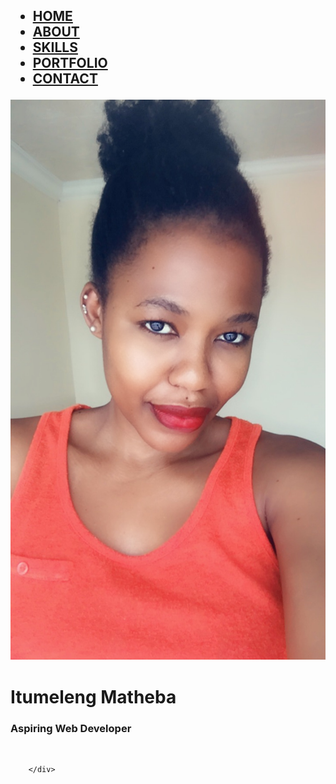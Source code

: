 <!DOCTYPE html>
<html>
    <head>
        <title>Portfolio_Website</title>
        <link href = "style.css" rel="stylesheet" type="text/css">
        <meta charset="utf-8">
        <meta name="viewport" content= "width=device-width, initial-scale=1">
    </head>
    <body>
       <h2>
           <div class ="row">
            <ul class = "main-nav">
                <li class="active"><a href ="">HOME</a></li>
                <li><a href ="about.html">ABOUT</a></li>
                <li><a href ="skills.html">SKILLS</a></li>
                <li><a href ="portfolio.html">PORTFOLIO</a></li>
                <li><a href ="contact.html">CONTACT</a></li>
            </ul>
           </div>
        </h2>
        <div class="hero">
            <img src="picture.JPG" alt="blank">
            <div class="text">
                <h1> Itumeleng Matheba</h1>
                <h3>Aspiring Web Developer</h3> <br>
                </div>
            
        </div>
      
</html>
